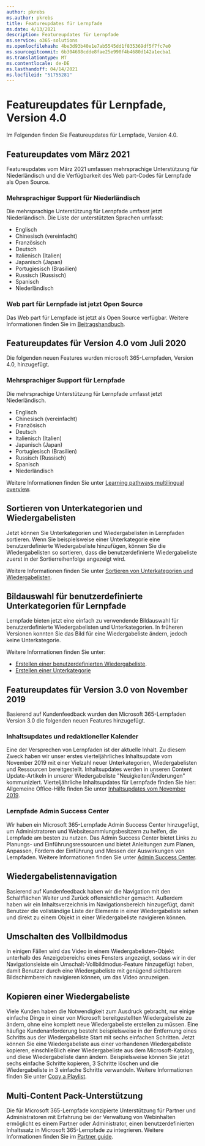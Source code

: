 ```yaml
---
author: pkrebs
ms.author: pkrebs
title: Featureupdates für Lernpfade
ms.date: 4/13/2021
description: Featureupdates für Lernpfade
ms.service: o365-solutions
ms.openlocfilehash: 4be3d93b40e1e7ab5545dd1f835369df5f7fc7e0
ms.sourcegitcommit: 6b304698cdde8fae25e990f4b4680d142a1ecba1
ms.translationtype: MT
ms.contentlocale: de-DE
ms.lasthandoff: 04/14/2021
ms.locfileid: "51755281"
---
```

# <a name="learning-pathways-version-40-feature-updates"></a>Featureupdates für Lernpfade, Version 4.0
Im Folgenden finden Sie Featureupdates für Lernpfade, Version 4.0.  

## <a name="march-2021-feature-updates"></a>Featureupdates vom März 2021
Featureupdates vom März 2021 umfassen mehrsprachige Unterstützung für Niederländisch und die Verfügbarkeit des Web part-Codes für Lernpfade als Open Source. 

### <a name="multilingual-support-for-dutch"></a>Mehrsprachiger Support für Niederländisch 
Die mehrsprachige Unterstützung für Lernpfade umfasst jetzt Niederländisch. Die Liste der unterstützten Sprachen umfasst: 
- Englisch     
- Chinesisch (vereinfacht) 
- Französisch 
- Deutsch 
- Italienisch (Italien) 
- Japanisch (Japan) 
- Portugiesisch (Brasilien) 
- Russisch (Russisch) 
- Spanisch
- Niederländisch 

### <a name="learning-pathways-web-part-is-now-open-source"></a>Web part für Lernpfade ist jetzt Open Source
Das Web part für Lernpfade ist jetzt als Open Source verfügbar. Weitere Informationen finden Sie im [Beitragshandbuch](https://github.com/pnp/custom-learning-office-365#contributions).

## <a name="july-2020-version-40-feature-updates"></a>Featureupdates für Version 4.0 vom Juli 2020 

Die folgenden neuen Features wurden microsoft 365-Lernpfaden, Version 4.0, hinzugefügt. 

### <a name="multilingual-support-for-learning-pathways"></a>Mehrsprachiger Support für Lernpfade 
Die mehrsprachige Unterstützung für Lernpfade umfasst jetzt Niederländisch. 
- Englisch     
- Chinesisch (vereinfacht) 
- Französisch 
- Deutsch 
- Italienisch (Italien) 
- Japanisch (Japan) 
- Portugiesisch (Brasilien) 
- Russisch (Russisch) 
- Spanisch
- Niederländisch 


Weitere Informationen finden Sie unter [Learning pathways multilingual overview](custom_overview.md). 

## <a name="sort-subcategories-and-playlists"></a>Sortieren von Unterkategorien und Wiedergabelisten

Jetzt können Sie Unterkategorien und Wiedergabelisten in Lernpfaden sortieren. Wenn Sie beispielsweise einer Unterkategorie eine benutzerdefinierte Wiedergabeliste hinzufügen, können Sie die Wiedergabelisten so sortieren, dass die benutzerdefinierte Wiedergabeliste zuerst in der Sortierreihenfolge angezeigt wird. 

Weitere Informationen finden Sie unter [Sortieren von Unterkategorien und Wiedergabelisten](custom_sortsubplay.md). 

## <a name="image-picker-for-learning-pathways-custom-subcategories"></a>Bildauswahl für benutzerdefinierte Unterkategorien für Lernpfade 
Lernpfade bieten jetzt eine einfach zu verwendende Bildauswahl für benutzerdefinierte Wiedergabelisten und Unterkategorien.  In früheren Versionen konnten Sie das Bild für eine Wiedergabeliste ändern, jedoch keine Unterkategorie.  

Weitere Informationen finden Sie unter:
- [Erstellen einer benutzerdefinierten Wiedergabeliste](custom_createnewplaylist.md). 
- [Erstellen einer Unterkategorie](custom_createnewcat.md)

## <a name="november-2019-version-30-feature-updates"></a>Featureupdates für Version 3.0 von November 2019
Basierend auf Kundenfeedback wurden den Microsoft 365-Lernpfaden Version 3.0 die folgenden neuen Features hinzugefügt.

### <a name="content-updates-and-editorial-calendar"></a>Inhaltsupdates und redaktioneller Kalender
Eine der Versprechen von Lernpfaden ist der aktuelle Inhalt. Zu diesem Zweck haben wir unser erstes vierteljährliches Inhaltsupdate vom November 2019 mit einer Vielzahl neuer Unterkategorien, Wiedergabelisten und Ressourcen bereitgestellt. Inhaltsupdates werden in unseren Content Update-Artikeln in unserer Wiedergabeliste "Neuigkeiten/Änderungen" kommuniziert. Vierteljährliche Inhaltsupdates für Lernpfade finden Sie hier: Allgemeine Office-Hilfe finden Sie unter [Inhaltsupdates vom November 2019](custom_contentupdates.md).

### <a name="learning-pathways-admin-success-center"></a>Lernpfade Admin Success Center
Wir haben ein Microsoft 365-Lernpfade Admin Success Center hinzugefügt, um Administratoren und Websitesammlungsbesitzern zu helfen, die Lernpfade am besten zu nutzen. Das Admin Success Center bietet Links zu Planungs- und Einführungsressourcen und bietet Anleitungen zum Planen, Anpassen, Fördern der Einführung und Messen der Auswirkungen von Lernpfaden. Weitere Informationen finden Sie unter [Admin Success Center](custom_successcenter.md).

## <a name="playlist-navigation"></a>Wiedergabelistennavigation
Basierend auf Kundenfeedback haben wir die Navigation mit den Schaltflächen Weiter und Zurück offensichtlicher gemacht. Außerdem haben wir ein Inhaltsverzeichnis im Navigationsbereich hinzugefügt, damit Benutzer die vollständige Liste der Elemente in einer Wiedergabeliste sehen und direkt zu einem Objekt in einer Wiedergabeliste navigieren können.

## <a name="toggle-full-screen-mode"></a>Umschalten des Vollbildmodus
In einigen Fällen wird das Video in einem Wiedergabelisten-Objekt unterhalb des Anzeigebereichs eines Fensters angezeigt, sodass wir in der Navigationsleiste ein Umschalt-Vollbildmodus-Feature hinzugefügt haben, damit Benutzer durch eine Wiedergabeliste mit genügend sichtbarem Bildschirmbereich navigieren können, um das Video anzuzeigen.

## <a name="copy-a-playlist"></a>Kopieren einer Wiedergabeliste
Viele Kunden haben die Notwendigkeit zum Ausdruck gebracht, nur einige einfache Dinge in einer von Microsoft bereitgestellten Wiedergabeliste zu ändern, ohne eine komplett neue Wiedergabeliste erstellen zu müssen. Eine häufige Kundenanforderung besteht beispielsweise in der Entfernung eines Schritts aus der Wiedergabeliste Start mit sechs einfachen Schritten. Jetzt können Sie eine Wiedergabeliste aus einer vorhandenen Wiedergabeliste kopieren, einschließlich einer Wiedergabeliste aus dem Microsoft-Katalog, und diese Wiedergabeliste dann ändern. Beispielsweise können Sie jetzt sechs einfache Schritte kopieren, 3 Schritte löschen und die Wiedergabeliste in 3 einfache Schritte verwandeln. Weitere Informationen finden Sie unter [Copy a Playlist](custom_copyplaylist.md).

## <a name="multi-content-pack-support"></a>Multi-Content Pack-Unterstützung
Die für Microsoft 365-Lernpfade konzipierte Unterstützung für Partner und Administratoren mit Erfahrung bei der Verwaltung von Webinhalten ermöglicht es einem Partner oder Administrator, einen benutzerdefinierten Inhaltssatz in Microsoft 365-Lernpfade zu integrieren. Weitere Informationen finden Sie im [Partner guide](custom_partnerguide.md).

